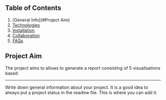 ## Table of Contents
1. [General Info](#Project Aim)
2. [Technologies](#technologies)
3. [Installation](#installation)
4. [Collaboration](#collaboration)
5. [FAQs](#faqs)

## Project Aim 
The project aims to allows to generate a report consisting of 5 visualisations based
***
Write down general information about your project. It is a good idea to always put a project status in the readme file. This is where you can add it. 
